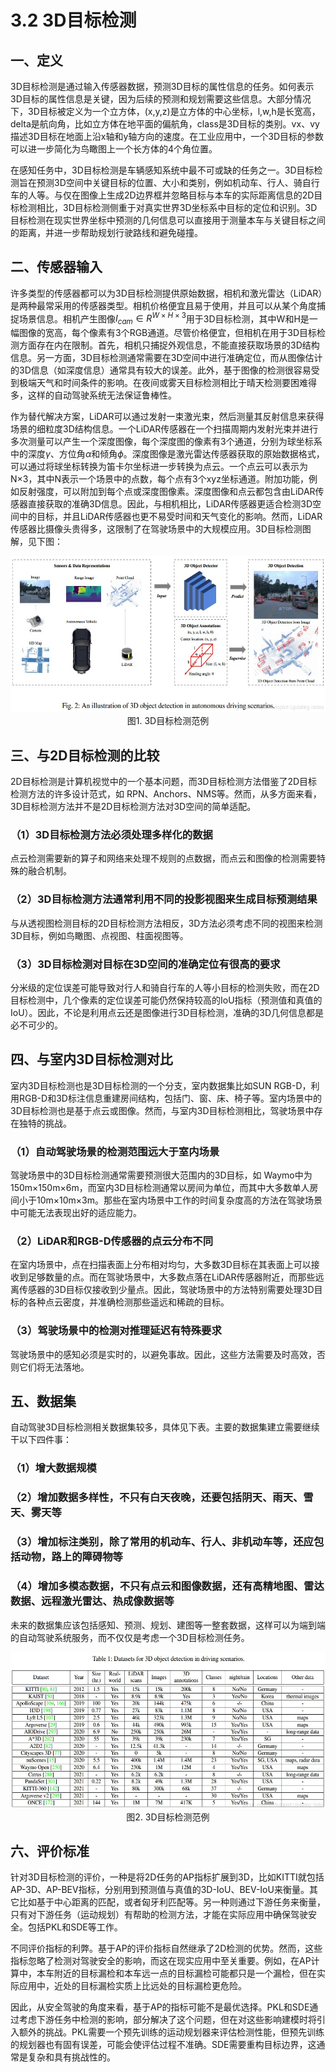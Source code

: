 # 3.2 3D目标检测

## 一、定义

3D目标检测是通过输入传感器数据，预测3D目标的属性信息的任务。如何表示3D目标的属性信息是关键，因为后续的预测和规划需要这些信息。大部分情况下，3D目标被定义为一个立方体，(x,y,z)是立方体的中心坐标，l,w,h是长宽高，delta是航向角，比如立方体在地平面的偏航角，class是3D目标的类别。vx、vy描述3D目标在地面上沿x轴和y轴方向的速度。在工业应用中，一个3D目标的参数可以进一步简化为鸟瞰图上一个长方体的4个角位置。

在感知任务中，3D目标检测是车辆感知系统中最不可或缺的任务之一。3D目标检测旨在预测3D空间中关键目标的位置、大小和类别，例如机动车、行人、骑自行车的人等。与仅在图像上生成2D边界框并忽略目标与本车的实际距离信息的2D目标检测相比，3D目标检测侧重于对真实世界3D坐标系中目标的定位和识别。3D目标检测在现实世界坐标中预测的几何信息可以直接用于测量本车与关键目标之间的距离，并进一步帮助规划行驶路线和避免碰撞。

## 二、传感器输入

许多类型的传感器都可以为3D目标检测提供原始数据，相机和激光雷达（LiDAR）是两种最常采用的传感器类型。相机价格便宜且易于使用，并且可以从某个角度捕捉场景信息。相机产生图像$I_{cam}\in{R^{W×H×3}}$用于3D目标检测，其中W和H是一幅图像的宽高，每个像素有3个RGB通道。尽管价格便宜，但相机在用于3D目标检测方面存在内在限制。首先，相机只捕捉外观信息，不能直接获取场景的3D结构信息。另一方面，3D目标检测通常需要在3D空间中进行准确定位，而从图像估计的3D信息（如深度信息）通常具有较大的误差。此外，基于图像的检测很容易受到极端天气和时间条件的影响。在夜间或雾天目标检测相比于晴天检测要困难得多，这样的自动驾驶系统无法保证鲁棒性。

作为替代解决方案，LiDAR可以通过发射一束激光束，然后测量其反射信息来获得场景的细粒度3D结构信息。一个LiDAR传感器在一个扫描周期内发射光束并进行多次测量可以产生一个深度图像，每个深度图的像素有3个通道，分别为球坐标系中的深度$\gamma$、方位角$\alpha$和倾角$\phi$。深度图像是激光雷达传感器获取的原始数据格式，可以通过将球坐标转换为笛卡尔坐标进一步转换为点云。一个点云可以表示为N×3，其中N表示一个场景中的点数，每个点有3个xyz坐标通道。附加功能，例如反射强度，可以附加到每个点或深度图像素。深度图像和点云都包含由LiDAR传感器直接获取的准确3D信息。因此，与相机相比，LiDAR传感器更适合检测3D空间中的目标，并且LiDAR传感器也更不易受时间和天气变化的影响。然而，LiDAR传感器比摄像头贵得多，这限制了在驾驶场景中的大规模应用。3D目标检测图解，见下图：

<div align=center>
<img src="./imgs/3.2.1.jpg" width="600" height="250">
</div>
<div align=center> 图1. 3D目标检测范例 </div>

## 三、与2D目标检测的比较

2D目标检测是计算机视觉中的一个基本问题，而3D目标检测方法借鉴了2D目标检测方法的许多设计范式，如 RPN、Anchors、NMS等。然而，从多方面来看，3D目标检测方法并不是2D目标检测方法对3D空间的简单适配。

### （1）3D目标检测方法必须处理多样化的数据

点云检测需要新的算子和网络来处理不规则的点数据，而点云和图像的检测需要特殊的融合机制。

### （2）3D目标检测方法通常利用不同的投影视图来生成目标预测结果

与从透视图检测目标的2D目标检测方法相反，3D方法必须考虑不同的视图来检测3D目标，例如鸟瞰图、点视图、柱面视图等。

### （3）3D目标检测对目标在3D空间的准确定位有很高的要求

分米级的定位误差可能导致对行人和骑自行车的人等小目标的检测失败，而在2D目标检测中，几个像素的定位误差可能仍然保持较高的IoU指标（预测值和真值的IoU）。因此，不论是利用点云还是图像进行3D目标检测，准确的3D几何信息都是必不可少的。

## 四、与室内3D目标检测对比

室内3D目标检测也是3D目标检测的一个分支，室内数据集比如SUN RGB-D，利用RGB-D和3D标注信息重建房间结构，包括门、窗、床、椅子等。室内场景中的3D目标检测也是基于点云或图像。然而，与室内3D目标检测相比，驾驶场景中存在独特的挑战。

### （1）自动驾驶场景的检测范围远大于室内场景

驾驶场景中的3D目标检测通常需要预测很大范围内的3D目标，如 Waymo中为150m×150m×6m，而室内3D目标检测通常以房间为单位，而其中大多数单人房间小于10m×10m×3m。那些在室内场景中工作的时间复杂度高的方法在驾驶场景中可能无法表现出好的适应能力。

### （2）LiDAR和RGB-D传感器的点云分布不同

在室内场景中，点在扫描表面上分布相对均匀，大多数3D目标在其表面上可以接收到足够数量的点。而在驾驶场景中，大多数点落在LiDAR传感器附近，而那些远离传感器的3D目标仅接收到少量点。因此，驾驶场景中的方法特别需要处理3D目标的各种点云密度，并准确检测那些遥远和稀疏的目标。

### （3）驾驶场景中的检测对推理延迟有特殊要求

驾驶场景中的感知必须是实时的，以避免事故。因此，这些方法需要及时高效，否则它们将无法落地。

## 五、数据集

自动驾驶3D目标检测相关数据集较多，具体见下表。主要的数据集建立需要继续干以下四件事：

### （1）增大数据规模

### （2）增加数据多样性，不只有白天夜晚，还要包括阴天、雨天、雪天、雾天等

### （3）增加标注类别，除了常用的机动车、行人、非机动车等，还应包括动物，路上的障碍物等

### （4）增加多模态数据，不只有点云和图像数据，还有高精地图、雷达数据、远程激光雷达、热成像数据等

未来的数据集应该包括感知、预测、规划、建图等一整套数据，这样可以为端到端的自动驾驶系统服务，而不仅仅是考虑一个3D目标检测任务。

<div align=center>
<img src="./imgs/3.2.2.jpg" width="600" height="250">
</div>
<div align=center> 图2. 3D目标检测范例 </div>

## 六、评价标准

针对3D目标检测的评价，一种是将2D任务的AP指标扩展到3D，比如KITTI就包括 AP-3D、AP-BEV指标，分别用到预测值与真值的3D-IoU、BEV-IoU来衡量。其它比如基于中心距离的匹配，或者匈牙利匹配等。另一种则通过下游任务来衡量，只有对下游任务（运动规划）有帮助的检测方法，才能在实际应用中确保驾驶安全。包括PKL和SDE等工作。

不同评价指标的利弊。基于AP的评价指标自然继承了2D检测的优势。然而，这些指标忽略了检测对驾驶安全的影响，而这在现实应用中至关重要。例如，在AP计算中，本车附近的目标漏检和本车远一点的目标漏检可能都只是一个漏检，但在实际应用中，近处的目标漏检实质上比远处的目标漏检更危险。

因此，从安全驾驶的角度来看，基于AP的指标可能不是最优选择。PKL和SDE通过考虑下游任务中检测的影响，部分解决了这个问题，但在对这些影响建模时将引入额外的挑战。PKL需要一个预先训练的运动规划器来评估检测性能，但预先训练的规划器也有固有误差，可能会使评估过程不准确。SDE需要重构目标边界，这通常是复杂和具有挑战性的。

